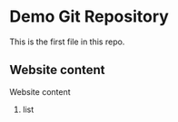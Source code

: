 # Demo Git Repository

This is the first file in this repo.

## Website content

Website content

1. list